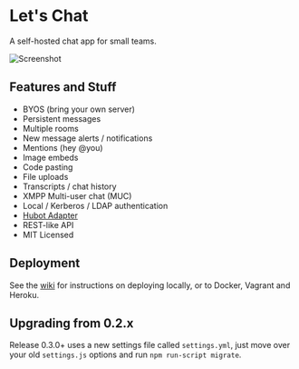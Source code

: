 # **Let's Chat**

A self-hosted chat app for small teams.

![Screenshot](http://i.imgur.com/C4uMD67.png)

## Features and Stuff

* BYOS (bring your own server)
* Persistent messages
* Multiple rooms
* New message alerts / notifications
* Mentions (hey @you)
* Image embeds
* Code pasting
* File uploads
* Transcripts / chat history
* XMPP Multi-user chat (MUC)
* Local / Kerberos / LDAP authentication
* [Hubot Adapter](https://github.com/hhaidar/hubot-lets-chat)
* REST-like API
* MIT Licensed

## Deployment

See the [wiki](https://github.com/sdelements/lets-chat/wiki) for instructions on deploying locally, or to Docker, Vagrant and Heroku.

## Upgrading from 0.2.x

Release 0.3.0+ uses a new settings file called ```settings.yml```, just move over your old ```settings.js``` options and run ```npm run-script migrate```.
